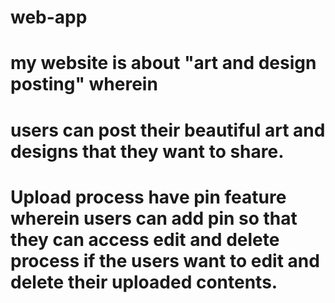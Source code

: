 # web-app
# my website is about "art and design posting" wherein
# users can post their beautiful art and designs that they want to share.
# Upload process have pin feature wherein users can add pin so that they can access edit and delete process if the users want to edit and delete their uploaded contents.
